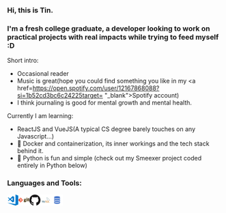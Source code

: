 ### Hi, this is Tin.
### I'm a fresh college graduate, a developer looking to work on practical projects with real impacts while trying to feed myself :D

Short intro:
  - Occasional reader
  - Music is great(hope you could find something you like in my <a href=https://open.spotify.com/user/12167868088?si=1b52cd3bc6c24225target= "_blank">Spotify</a> account)
  - I think journaling is good for mental growth and mental health.


Currently I am learning:
  - ReactJS and VueJS(A typical CS degree barely touches on any Javascript...)
  - :whale: Docker and containerization, its inner workings and the tech stack behind it.
  - :snake: Python is fun and simple (check out my Smeexer project coded entirely in Python below)


### Languages and Tools:

<img align="left" alt="Visual Studio Code" width="26px" src="https://raw.githubusercontent.com/github/explore/80688e429a7d4ef2fca1e82350fe8e3517d3494d/topics/visual-studio-code/visual-studio-code.png" />
<img align="left" alt="Git" width="26px" src="https://raw.githubusercontent.com/github/explore/80688e429a7d4ef2fca1e82350fe8e3517d3494d/topics/git/git.png" />
<img align="left" alt="GitHub" width="26px" src="https://raw.githubusercontent.com/github/explore/78df643247d429f6cc873026c0622819ad797942/topics/github/github.png" />
<img align="left" alt="MySQL" width="26px" src="https://raw.githubusercontent.com/github/explore/80688e429a7d4ef2fca1e82350fe8e3517d3494d/topics/mysql/mysql.png" />
<img align="left" alt="SQL" width="26px" src="https://raw.githubusercontent.com/github/explore/80688e429a7d4ef2fca1e82350fe8e3517d3494d/topics/sql/sql.png" />

